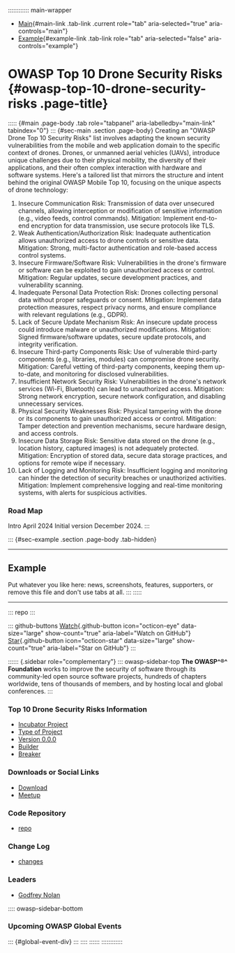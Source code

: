 :::::::::::: main-wrapper
- [Main](#div-main){#main-link .tab-link .current role="tab"
  aria-selected="true" aria-controls="main"}
- [Example](#div-example){#example-link .tab-link role="tab"
  aria-selected="false" aria-controls="example"}

# OWASP Top 10 Drone Security Risks {#owasp-top-10-drone-security-risks .page-title}

::::: {#main .page-body .tab role="tabpanel" aria-labelledby="main-link" tabindex="0"}
::: {#sec-main .section .page-body}
Creating an "OWASP Drone Top 10 Security Risks" list involves adapting
the known security vulnerabilities from the mobile and web application
domain to the specific context of drones. Drones, or unmanned aerial
vehicles (UAVs), introduce unique challenges due to their physical
mobility, the diversity of their applications, and their often complex
interaction with hardware and software systems. Here's a tailored list
that mirrors the structure and intent behind the original OWASP Mobile
Top 10, focusing on the unique aspects of drone technology:

1.  Insecure Communication Risk: Transmission of data over unsecured
    channels, allowing interception or modification of sensitive
    information (e.g., video feeds, control commands). Mitigation:
    Implement end-to-end encryption for data transmission, use secure
    protocols like TLS.
2.  Weak Authentication/Authorization Risk: Inadequate authentication
    allows unauthorized access to drone controls or sensitive data.
    Mitigation: Strong, multi-factor authentication and role-based
    access control systems.
3.  Insecure Firmware/Software Risk: Vulnerabilities in the drone's
    firmware or software can be exploited to gain unauthorized access or
    control. Mitigation: Regular updates, secure development practices,
    and vulnerability scanning.
4.  Inadequate Personal Data Protection Risk: Drones collecting personal
    data without proper safeguards or consent. Mitigation: Implement
    data protection measures, respect privacy norms, and ensure
    compliance with relevant regulations (e.g., GDPR).
5.  Lack of Secure Update Mechanism Risk: An insecure update process
    could introduce malware or unauthorized modifications. Mitigation:
    Signed firmware/software updates, secure update protocols, and
    integrity verification.
6.  Insecure Third-party Components Risk: Use of vulnerable third-party
    components (e.g., libraries, modules) can compromise drone security.
    Mitigation: Careful vetting of third-party components, keeping them
    up-to-date, and monitoring for disclosed vulnerabilities.
7.  Insufficient Network Security Risk: Vulnerabilities in the drone's
    network services (Wi-Fi, Bluetooth) can lead to unauthorized access.
    Mitigation: Strong network encryption, secure network configuration,
    and disabling unnecessary services.
8.  Physical Security Weaknesses Risk: Physical tampering with the drone
    or its components to gain unauthorized access or control.
    Mitigation: Tamper detection and prevention mechanisms, secure
    hardware design, and access controls.
9.  Insecure Data Storage Risk: Sensitive data stored on the drone
    (e.g., location history, captured images) is not adequately
    protected. Mitigation: Encryption of stored data, secure data
    storage practices, and options for remote wipe if necessary.
10. Lack of Logging and Monitoring Risk: Insufficient logging and
    monitoring can hinder the detection of security breaches or
    unauthorized activities. Mitigation: Implement comprehensive logging
    and real-time monitoring systems, with alerts for suspicious
    activities.

### Road Map

Intro April 2024 Initial version December 2024.
:::

::: {#sec-example .section .page-body .tab-hidden}

------------------------------------------------------------------------

## Example

Put whatever you like here: news, screenshots, features, supporters, or
remove this file and don't use tabs at all.
:::
:::::

------------------------------------------------------------------------

::: repo
:::

::: github-buttons
[Watch](https://github.com/owasp/www-project-top-10-drone-security-risks/subscription){.github-button
icon="octicon-eye" data-size="large" show-count="true"
aria-label="Watch on GitHub"}
[Star](https://github.com/owasp/www-project-top-10-drone-security-risks){.github-button
icon="octicon-star" data-size="large" show-count="true"
aria-label="Star on GitHub"}
:::

:::::: {.sidebar role="complementary"}
::: owasp-sidebar-top
**The OWASP^®^ Foundation** works to improve the security of software
through its community-led open source software projects, hundreds of
chapters worldwide, tens of thousands of members, and by hosting local
and global conferences.
:::

### Top 10 Drone Security Risks Information

- [Incubator Project](#)
- [Type of Project](#)
- [Version 0.0.0](#)
- [Builder](#)
- [Breaker](#)

### Downloads or Social Links

- [Download](#)
- [Meetup](#)

### Code Repository

- [repo](#)

### Change Log

- [changes](#)

### Leaders

- [Godfrey
  Nolan](../cdn-cgi/l/email-protection.html#fbbc949f9d899e82d5b594979a95bb948c9a888bd594899c)

:::: owasp-sidebar-bottom
### Upcoming OWASP Global Events

::: {#global-event-div}
:::
::::
::::::
::::::::::::
